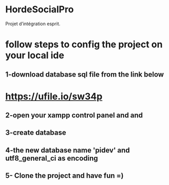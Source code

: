 # HordeSocialPro
Projet d’intégration esprit.

# follow steps to config the project on your local ide
## 1-download database sql file from the link below
# https://ufile.io/sw34p
## 2-open your xampp control panel and  and 
## 3-create database 
## 4-the new database name 'pidev' and utf8_general_ci as encoding
## 5- Clone the project and have fun =)
